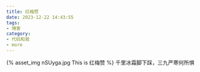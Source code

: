 ```yaml
---
title: 红梅赞
date: 2023-12-22 14:43:55
tags:
- 博客
category:
- 代码和我
- more
---
```

{% asset_img nSUyga.jpg This is 红梅赞 %}
千里冰霜脚下踩，三九严寒何所惧